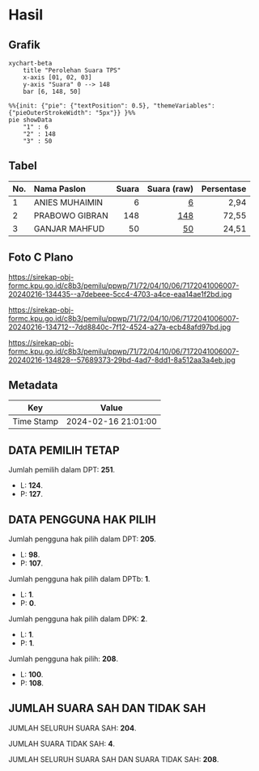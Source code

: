 # Hasil

## Grafik

```mermaid
xychart-beta
    title "Perolehan Suara TPS"
    x-axis [01, 02, 03]
    y-axis "Suara" 0 --> 148
    bar [6, 148, 50]
```

```mermaid
%%{init: {"pie": {"textPosition": 0.5}, "themeVariables": {"pieOuterStrokeWidth": "5px"}} }%%
pie showData
    "1" : 6
    "2" : 148
    "3" : 50
```

## Tabel

| No. | Nama Paslon    | Suara | Suara (raw) | Persentase |
|:--- |:-------------- | -----:| -----------:| ----------:|
| 1   | ANIES MUHAIMIN | 6     | [6][p-1]    | 2,94       |
| 2   | PRABOWO GIBRAN | 148   | [148][p-2]  | 72,55      |
| 3   | GANJAR MAHFUD  | 50    | [50][p-3]   | 24,51      |


[p-1]: https://github.com/gigit-pemilu/pemilu-2024-71-sulawesi-utara/blob/main/pilpres/hitung-suara/sub/71-sulawesi-utara/sub/72-kota-bitung/sub/04-aertembaga/sub/1006-tandurusa/sub/007-tps/sub/paslon-1.txt
[p-2]: https://github.com/gigit-pemilu/pemilu-2024-71-sulawesi-utara/blob/main/pilpres/hitung-suara/sub/71-sulawesi-utara/sub/72-kota-bitung/sub/04-aertembaga/sub/1006-tandurusa/sub/007-tps/sub/paslon-2.txt
[p-3]: https://github.com/gigit-pemilu/pemilu-2024-71-sulawesi-utara/blob/main/pilpres/hitung-suara/sub/71-sulawesi-utara/sub/72-kota-bitung/sub/04-aertembaga/sub/1006-tandurusa/sub/007-tps/sub/paslon-3.txt

## Foto C Plano

https://sirekap-obj-formc.kpu.go.id/c8b3/pemilu/ppwp/71/72/04/10/06/7172041006007-20240216-134435--a7debeee-5cc4-4703-a4ce-eaa14ae1f2bd.jpg

https://sirekap-obj-formc.kpu.go.id/c8b3/pemilu/ppwp/71/72/04/10/06/7172041006007-20240216-134712--7dd8840c-7f12-4524-a27a-ecb48afd97bd.jpg

https://sirekap-obj-formc.kpu.go.id/c8b3/pemilu/ppwp/71/72/04/10/06/7172041006007-20240216-134828--57689373-29bd-4ad7-8dd1-8a512aa3a4eb.jpg


## Metadata

| Key        | Value               |
| ---------- | ------------------- |
| Time Stamp | 2024-02-16 21:01:00 |


## DATA PEMILIH TETAP

Jumlah pemilih dalam DPT: **251**.
 * L: **124**.
 * P: **127**.

## DATA PENGGUNA HAK PILIH

Jumlah pengguna hak pilih dalam DPT: **205**.
 * L: **98**.
 * P: **107**.

Jumlah pengguna hak pilih dalam DPTb: **1**.
 * L: **1**.
 * P: **0**.

Jumlah pengguna hak pilih dalam DPK: **2**.
 * L: **1**.
 * P: **1**.

Jumlah pengguna hak pilih: **208**.
 * L: **100**.
 * P: **108**.

## JUMLAH SUARA SAH DAN TIDAK SAH

JUMLAH SELURUH SUARA SAH: **204**.

JUMLAH SUARA TIDAK SAH: **4**.

JUMLAH SELURUH SUARA SAH DAN SUARA TIDAK SAH: **208**.


